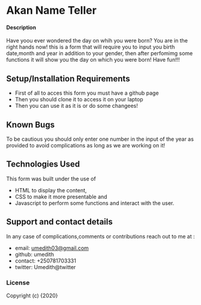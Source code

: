 # Akan Name Teller

#### Description
Have yoou ever wondered the day on whih you were born? You are in the right hands now! this is a form that will require you to input you birth date,month and year in addition to your gender, then after perfomimg some functions it will show you the day on which you were born! Have fun!!!

## Setup/Installation Requirements
* First of all to acces this form you must have a github page
* Then you should clone it to access it on your laptop
* Then you can use it as it is or do some changees!

## Known Bugs
To be cautious you should only enter one number in the input of the year as provided to avoid complications as long as we are working on it!

## Technologies Used
This form was built under the use of 
* HTML to display the content, 
* CSS to make it more presentable and 
* Javascript to perform some functions and interact with the user.

## Support and contact details
In any case of complications,comments or contributions reach out to me at :
* email: umedith03@gmail.com
* github: umedith
* contact: +250781703331
* twitter: Umedith@twitter

### License
Copyright (c) {2020} 